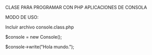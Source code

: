 CLASE PARA PROGRAMAR CON PHP APLICACIONES DE CONSOLA

MODO DE USO:

Incluir archivo console.class.php

$console = new Console();

$console->write("Hola mundo.");
